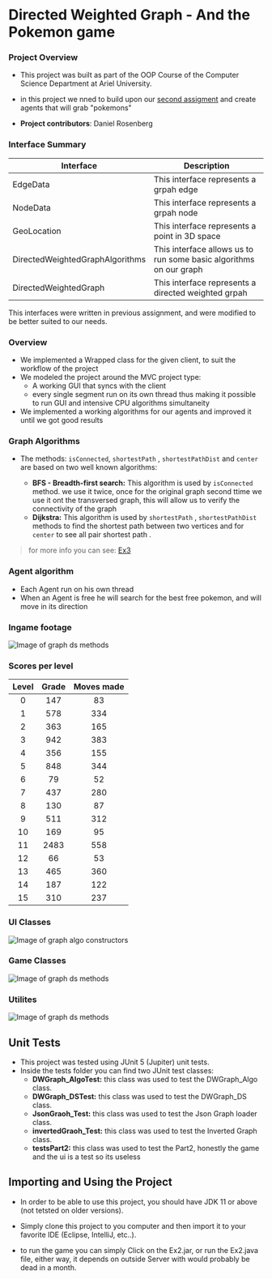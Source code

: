 # Directed Weighted Graph - And the Pokemon game
### Project Overview

- This project was built as part of the OOP Course of the Computer Science Department at Ariel University.

- in this project we nned to build upon our [second assigment](https://github.com/Daniel-Ros/OOP3) and create agents
that will grab "pokemons"

- **Project contributors**: Daniel Rosenberg

### Interface Summary

| Interface                       | Description                                                        |
|---------------------------------|--------------------------------------------------------------------|
| EdgeData                        | This interface represents a grpah edge                             |
| NodeData                        | This interface represents a grpah node                             |
| GeoLocation                     | This interface represents a point in 3D space                      |
| DirectedWeightedGraphAlgorithms | This interface allows us to run some basic algorithms on our graph |
| DirectedWeightedGraph           | This interface represents a directed weighted grpah                |

This interfaces were written in previous assignment, and were modified to be better suited to our needs.

### Overview
- We implemented a Wrapped class for the given client, to suit the workflow of the project
- We modeled the project around the MVC project type:
  - A working GUI that syncs with the client
  - every single segment run on its own thread thus making it possible to run GUI and intensive CPU algorithms simultaneity 
- We implemented a working algorithms for our agents and improved it until we got good results


###  Graph Algorithms
- The methods: `isConnected`, `shortestPath` , `shortestPathDist` and `center` are based on two well known algorithms:

    - **BFS - Breadth-first search:** This algorithm is used by `isConnected` method. we use it twice, once for the original graph
  second ttime we use it ont the transversed graph, this will allow us to verify the connectivity of the graph
    - **Dijkstra:** This algorithm is used by `shortestPath` , `shortestPathDist` methods to find the shortest path between two vertices and for `center` to see all pair shortest path .
    
> for more info you can see: [Ex3](https://github.com/Daniel-Ros/OOP3)

### Agent algorithm
- Each Agent run on his own thread
- When an Agent is free he will search for the best free pokemon, and will move in its direction


### Ingame footage
![Image of graph ds methods](https://media0.giphy.com/media/MgY5wtOTRZDscUiLdJ/giphy.gif)

### Scores per level
| Level        | Grade          | Moves made    |
|   :---:      |     :---:      |      :---:    |
| 0            | 147            | 83            |
| 1            | 578            | 334           |
| 2            | 363            | 165           |
| 3            | 942            | 383           |
| 4            | 356            | 155           |
| 5            | 848            | 344           |
| 6            | 79             | 52            |
| 7            | 437            | 280           |
| 8            | 130            | 87            |
| 9            | 511            | 312           |
| 10           | 169            | 95            |
| 11           | 2483           | 558           |
| 12           | 66             | 53            |
| 13           | 465            | 360           |
| 14           | 187            | 122           |
| 15           | 310            | 237           |



### UI Classes
![Image of graph algo constructors](https://github.com/miko-t/OOEx2/blob/main/res/Part2_Graphics.png?raw=true)
### Game Classes
![Image of graph ds methods](https://github.com/miko-t/OOEx2/blob/main/res/Part2_Game.png?raw=true)
### Utilites
![Image of graph ds methods](https://github.com/miko-t/OOEx2/blob/main/res/Part2_Utilities.png?raw=true)

## Unit Tests
- This project was tested using JUnit 5 (Jupiter) unit tests.
- Inside the tests folder you can find two JUnit test classes:
    - **DWGraph_AlgoTest:** this class was used to test the DWGraph_Algo class.
    - **DWGraph_DSTest:** this class was used to test the DWGraph_DS class.
    - **JsonGraoh_Test:** this class was used to test the Json Graph loader class.
    - **invertedGraoh_Test:** this class was used to test the Inverted Graph class.
    - **testsPart2:** this class was used to test the Part2, honestly the game and the ui is a test so its useless

## Importing and Using the Project
- In order to be able to use this project, you should have JDK 11 or above (not tetsted on older versions).

- Simply clone this project to you computer and then import it to your favorite IDE (Eclipse, IntelliJ, etc..).

- to run the game you can simply Click on the Ex2.jar, or run the Ex2.java file, either way, it depends on outside Server with would probably be dead in a month.
  
